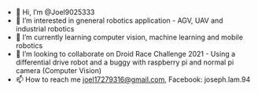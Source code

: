 - 👋 Hi, I’m @Joel9025333
- 👀 I’m interested in gneneral robotics application - AGV, UAV and industrial robotics
- 🌱 I’m currently learning computer vision, machine learning and mobile robotics
- 💞️ I’m looking to collaborate on Droid Race Challenge 2021 - Using a differential drive robot and a buggy with raspberry pi and normal pi camera (Computer Vision)
- 📫 How to reach me joel17279316@gmail.com, Facebook: joseph.lam.94

<!---
Joel9025333/Joel9025333 is a ✨ special ✨ repository because its `README.md` (this file) appears on your GitHub profile.
You can click the Preview link to take a look at your changes.
--->

